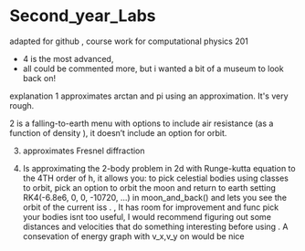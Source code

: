 # Second_year_Labs
  adapted for github , course work for computational physics 201 
- 4 is the most advanced, 
- all could be commented more, but i wanted a bit of a museum to look back on!

explanation
1 approximates arctan and pi using an approximation. It's very rough. 

2 is a falling-to-earth menu with options to include air resistance (as a function of density ), it doesn’t include an option for orbit. 

3. approximates Fresnel diffraction 

4.  Is approximating the 2-body problem in 2d with Runge-kutta equation to the 4TH order of h, it allows you: to pick celestial bodies using classes to orbit, 
pick an option to orbit the moon and return to earth setting  RK4(-6.8e6, 0, 0, -10720, ...) in moon_and_back()
and lets you see the orbit of the current iss . , It has room for improvement and func pick your bodies isnt too useful,
I would recommend figuring out some distances and velocities that do something interesting before using .
A consevation of energy graph with v_x,v_y  on would be nice 
